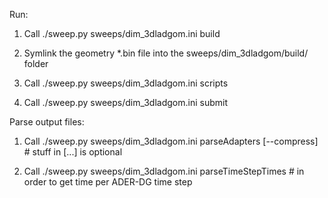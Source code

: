 Run:

1) Call ./sweep.py sweeps/dim_3dladgom.ini build

2) Symlink the geometry *.bin file into the sweeps/dim_3dladgom/build/ folder

3) Call ./sweep.py sweeps/dim_3dladgom.ini scripts

4) Call ./sweep.py sweeps/dim_3dladgom.ini submit

Parse output files:

1) Call ./sweep.py sweeps/dim_3dladgom.ini parseAdapters [--compress] # stuff in [...] is optional

2) Call ./sweep.py sweeps/dim_3dladgom.ini parseTimeStepTimes         # in order to get time per ADER-DG time step

